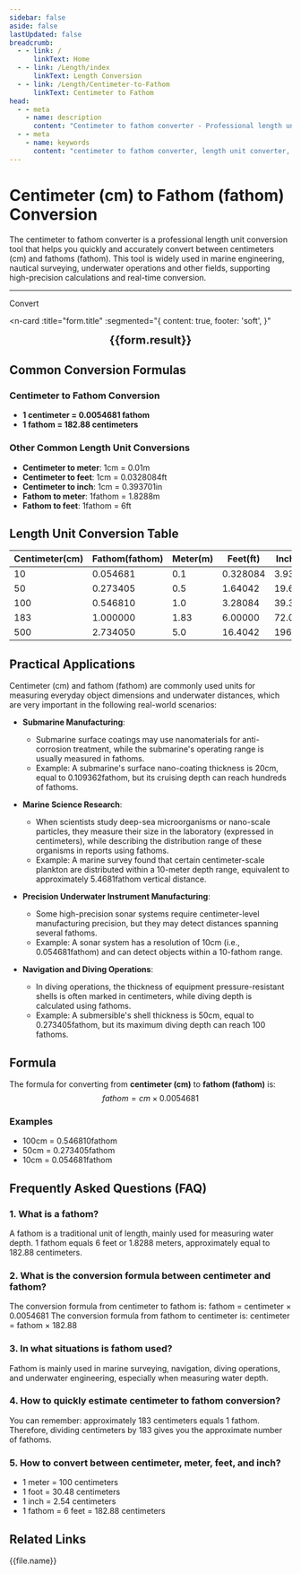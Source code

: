 ```yaml
---
sidebar: false
aside: false
lastUpdated: false
breadcrumb:
  - - link: /
      linkText: Home
  - - link: /Length/index
      linkText: Length Conversion
  - - link: /Length/Centimeter-to-Fathom
      linkText: Centimeter to Fathom
head:
  - - meta
    - name: description
      content: "Centimeter to fathom converter - Professional length unit conversion tool. Supports conversion between centimeters, fathoms, meters, feet, inches and other units, providing accurate conversion formulas and practical conversion tables."
  - - meta
    - name: keywords
      content: "centimeter to fathom converter, length unit converter, unit conversion, centimeter conversion, fathom conversion, cm conversion, fathom conversion, dimension converter, length conversion, centimeter and meter conversion, feet to centimeter conversion, inch centimeter, length unit conversion table, meter ruler, measuring ruler, online ruler measurement"
---
```

# Centimeter (cm) to Fathom (fathom) Conversion

The centimeter to fathom converter is a professional length unit conversion tool that helps you quickly and accurately convert between centimeters (cm) and fathoms (fathom). This tool is widely used in marine engineering, nautical surveying, underwater operations and other fields, supporting high-precision calculations and real-time conversion.

---
<script setup>
import { onMounted, reactive, inject, ref } from 'vue'
import { NButton, NForm, NFormItem, NInput, NInputNumber, NSelect, NCard, useMessage,NGrid ,NGi } from 'naive-ui'
import { defineClientComponent } from 'vitepress'
import { Length } from '../files';
const seoKey = ['unit converter','unit conversion','length unit converter','length unit conversion','dimension conversion','length unit conversion','length unit conversion table','centimeter conversion','centimeter and meter conversion','meter centimeter decimeter millimeter conversion','cm and m conversion','what is cm','centimeter unit','cm conversion','centimeter and meter conversion formula','centimeter inch','how many meters in one centimeter','what unit is cm','what does cm mean','centimeter and meter','dimension converter','measuring ruler','meter ruler','length converter','centimeter conversion','one centimeter','what unit is cm','length conversion','online ruler measurement','feet to centimeter conversion','inch centimeter','dimension converter','length','decimeter','dimension conversion','scale ruler','centimeter to meter conversion','how many millimeters in one centimeter','length unit','millimeter and centimeter','inch','feet and centimeter conversion','foot','how many centimeters in one meter','length conversion','cm','dimension','how many centimeters in one cm','feet conversion','cm','length unit conversion','dimension conversion','inch conversion','mm','centimeter to inch conversion']
const convert = inject('convert')

const form = reactive({
  number: null,
  result: '',
  title: 'Centimeter to Fathom Conversion',
})

const convertHandler = () => {
  if (form.number !== null && !isNaN(form.number)) {
    const convertedValue = parseFloat(form.number) * 0.0054681
    form.result = `${form.number}cm = ${convertedValue.toFixed(6)}fathom`
  } else {
    form.result = 'Please enter a valid number.'
  }
}
</script>

<n-form size="large" :model="form">
  <n-form-item label="Centimeter (cm)">
    <n-input-number v-model:value="form.number" placeholder="Enter centimeters" style="width: 100%" />
  </n-form-item>
  <n-form-item>
    <n-button type="info" @click="convertHandler" block>Convert</n-button>
  </n-form-item>
</n-form>

<n-card 
  :title="form.title"
  :segmented="{
    content: true,
    footer: 'soft',
  }"
>
  <div  style="text-align:center;font-size:20px;">
    <strong>{{form.result}}</strong>
  </div>
  <template #footer>
    <div>
      <span v-for="item of seoKey">{{item}}，</span>
    </div>
  </template>
</n-card>

## Common Conversion Formulas

### Centimeter to Fathom Conversion
- **1 centimeter = 0.0054681 fathom**
- **1 fathom = 182.88 centimeters**

### Other Common Length Unit Conversions
- **Centimeter to meter**: 1cm = 0.01m
- **Centimeter to feet**: 1cm = 0.0328084ft
- **Centimeter to inch**: 1cm = 0.393701in
- **Fathom to meter**: 1fathom = 1.8288m
- **Fathom to feet**: 1fathom = 6ft

## Length Unit Conversion Table

| Centimeter(cm) | Fathom(fathom) | Meter(m) | Feet(ft) | Inch(in) |
|----------------|----------------|----------|----------|----------|
| 10 | 0.054681 | 0.1 | 0.328084 | 3.93701 |
| 50 | 0.273405 | 0.5 | 1.64042 | 19.6850 |
| 100 | 0.546810 | 1.0 | 3.28084 | 39.3701 |
| 183 | 1.000000 | 1.83 | 6.00000 | 72.0472 |
| 500 | 2.734050 | 5.0 | 16.4042 | 196.850 |

## Practical Applications

Centimeter (cm) and fathom (fathom) are commonly used units for measuring everyday object dimensions and underwater distances, which are very important in the following real-world scenarios:

- **Submarine Manufacturing**:
  - Submarine surface coatings may use nanomaterials for anti-corrosion treatment, while the submarine's operating range is usually measured in fathoms.
  - Example: A submarine's surface nano-coating thickness is 20cm, equal to 0.109362fathom, but its cruising depth can reach hundreds of fathoms.

- **Marine Science Research**:
  - When scientists study deep-sea microorganisms or nano-scale particles, they measure their size in the laboratory (expressed in centimeters), while describing the distribution range of these organisms in reports using fathoms.
  - Example: A marine survey found that certain centimeter-scale plankton are distributed within a 10-meter depth range, equivalent to approximately 5.4681fathom vertical distance.

- **Precision Underwater Instrument Manufacturing**:
  - Some high-precision sonar systems require centimeter-level manufacturing precision, but they may detect distances spanning several fathoms.
  - Example: A sonar system has a resolution of 10cm (i.e., 0.054681fathom) and can detect objects within a 10-fathom range.

- **Navigation and Diving Operations**:
  - In diving operations, the thickness of equipment pressure-resistant shells is often marked in centimeters, while diving depth is calculated using fathoms.
  - Example: A submersible's shell thickness is 50cm, equal to 0.273405fathom, but its maximum diving depth can reach 100 fathoms.

## Formula

The formula for converting from **centimeter (cm)** to **fathom (fathom)** is:
$$ fathom = cm \times 0.0054681 $$

### Examples
- 100cm = 0.546810fathom
- 50cm = 0.273405fathom
- 10cm = 0.054681fathom

## Frequently Asked Questions (FAQ)

### 1. What is a fathom?
A fathom is a traditional unit of length, mainly used for measuring water depth. 1 fathom equals 6 feet or 1.8288 meters, approximately equal to 182.88 centimeters.

### 2. What is the conversion formula between centimeter and fathom?
The conversion formula from centimeter to fathom is: fathom = centimeter × 0.0054681
The conversion formula from fathom to centimeter is: centimeter = fathom × 182.88

### 3. In what situations is fathom used?
Fathom is mainly used in marine surveying, navigation, diving operations, and underwater engineering, especially when measuring water depth.

### 4. How to quickly estimate centimeter to fathom conversion?
You can remember: approximately 183 centimeters equals 1 fathom. Therefore, dividing centimeters by 183 gives you the approximate number of fathoms.

### 5. How to convert between centimeter, meter, feet, and inch?
- 1 meter = 100 centimeters
- 1 foot = 30.48 centimeters
- 1 inch = 2.54 centimeters
- 1 fathom = 6 feet = 182.88 centimeters

## Related Links
<n-grid x-gap="12" :cols="2">
  <n-gi v-for="(file, index) in Length" :key="index">
    <n-button
      text
      tag="a"
      :href="file.path"
      type="info"
    >
      {{file.name}}
    </n-button>
  </n-gi>
</n-grid>